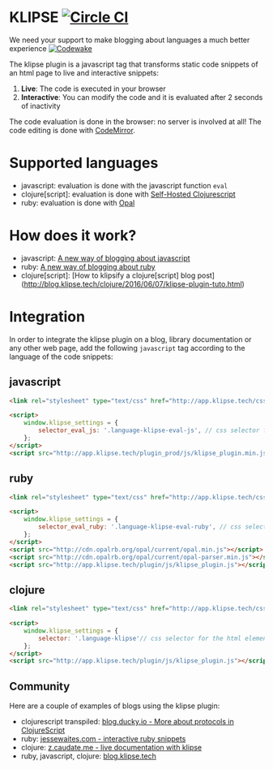 # KLIPSE [![Circle CI](https://circleci.com/gh/viebel/klipse/tree/master.svg?style=svg)](https://circleci.com/gh/viebel/klipse/tree/master)

We need your support to make blogging about languages a much better experience [![Codewake](https://www.codewake.com/badges/contribute.svg)](https://www.codewake.com/p/klipse)

The klipse plugin is a javascript tag that transforms static code snippets of an html page to live and interactive snippets:

1. **Live**: The code is executed in your browser
2. **Interactive**: You can modify the code and it is evaluated after 2 seconds of inactivity


The code evaluation is done in the browser: no server is involved at all!
The code editing is done with [CodeMirror](http://codemirror.net/).



# Supported languages

- javascript: evaluation is done with the javascript function `eval`
- clojure[script]: evaluation is done with [Self-Hosted Clojurescript](http://swannodette.github.io/2015/07/29/clojurescript-17)
- ruby: evaluation is done with [Opal](http://opalrb.org/)


# How does it work?

- javascript: [A new way of blogging about javascript](http://blog.klipse.tech/javascript/2016/06/20/blog-javascript.html)
- ruby: [A new way of blogging about ruby](http://blog.klipse.tech/ruby/2016/06/20/blog-ruby.html)
- clojure[script]: [How to klipsify a clojure[script] blog post] (http://blog.klipse.tech/clojure/2016/06/07/klipse-plugin-tuto.html)


# Integration

In order to integrate the klipse plugin on a blog, library documentation or any other web page, add the following `javascript` tag according to the language of the code snippets:

## javascript

```html
<link rel="stylesheet" type="text/css" href="http://app.klipse.tech/css/codemirror.css">

<script>
    window.klipse_settings = {
        selector_eval_js: '.language-klipse-eval-js', // css selector for the html elements you want to klipsify
    };
</script>
<script src="http://app.klipse.tech/plugin_prod/js/klipse_plugin.min.js"></script>
```

## ruby

```html
<link rel="stylesheet" type="text/css" href="http://app.klipse.tech/css/codemirror.css">

<script>
    window.klipse_settings = {
        selector_eval_ruby: '.language-klipse-eval-ruby', // css selector for the html elements you want to klipsify
    };
</script>
<script src="http://cdn.opalrb.org/opal/current/opal.min.js"></script>
<script src="http://cdn.opalrb.org/opal/current/opal-parser.min.js"></script>
<script src="http://app.klipse.tech/plugin/js/klipse_plugin.js"></script>
```

## clojure

```html
<link rel="stylesheet" type="text/css" href="http://app.klipse.tech/css/codemirror.css">

<script>
    window.klipse_settings = {
        selector: '.language-klipse'// css selector for the html elements you want to klipsify
    };
</script>
<script src="http://app.klipse.tech/plugin/js/klipse_plugin.js"></script>
```

## Community

Here are a couple of examples of blogs using the klipse plugin:

- clojurescript transpiled: [blog.ducky.io - More about protocols in ClojureScript](http://blog.ducky.io/clojurescript/2016/06/08/more-defprotocol/)
- ruby: [jessewaites.com - interactive ruby snippets](http://jessewaites.com/embedding-interactive-ruby-snippets-into-web-pages/)
- clojure: [z.caudate.me - live documentation with klipse](http://z.caudate.me/klipse-demo/)
- ruby, javascript, clojure: [blog.klipse.tech](blog.klipse.tech)



